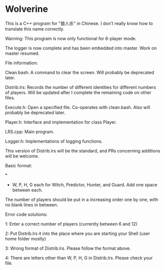 # Wolverine

This is a C++ program for "狼人杀" in Chinese. I don't really know how to translate this name correctly.

Warning: This program is now only functional for 6-player mode.

The logger is now complete and has been embedded into master. Work on master resumed.

File information:

Clean.bash: A command to clear the screen. Will probably be deprecated later.

Distrib.lrs: Records the number of different identities for different numbers of players. Will be updated after I complete the remaining code on other files.

Execute.h: Open a specified file. Co-operates with clean.bash. Also will probably be deprecated later.

Player.h: Interface and implementation for class Player.

LRS.cpp: Main program.

Logger.h: Implementations of logging functions.

This version of Distrib.lrs will be the standard, and PRs concerning additions will be welcome.

Basic format:

<Total number of players> <Number of wolverines> <Number of villagers> <Presence of powers>*
  
* W, P, H, G each for Witch, Predictor, Hunter, and Guard. Add one space between each.

The number of players should be put in a increasing order one by one, with no blank lines in between.

Error code solutions:

1: Enter a correct number of players (currently between 6 and 12)

2: Put Distrib.lrs it into the place where you are starting your Shell (user home folder mostly)

3: Wrong format of Distrib.lrs. Please follow the format above.

4: There are letters other than W, P, H, G in Distrib.lrs. Please check your file.
